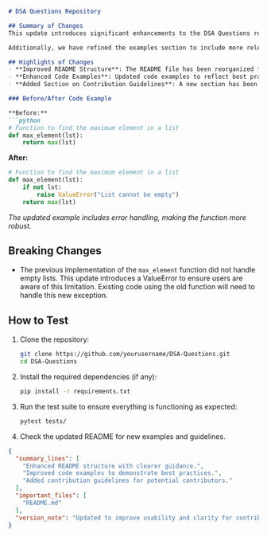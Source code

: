 ```markdown
# DSA Questions Repository

## Summary of Changes
This update introduces significant enhancements to the DSA Questions repository, focusing on improving the overall structure and clarity of the README file. The changes aim to provide better guidance for new users and contributors, ensuring that they can quickly understand the purpose of the repository and how to get started with the provided data structures and algorithms (DSA) questions.

Additionally, we have refined the examples section to include more relevant code snippets that demonstrate the usage of various data structures and algorithms. By providing clear before-and-after examples, users can better grasp the concepts and implementation techniques presented in this repository.

## Highlights of Changes
- **Improved README Structure**: The README file has been reorganized for better readability and flow, making it easier for users to navigate through different sections.
- **Enhanced Code Examples**: Updated code examples to reflect best practices and provide clearer insights into implementing various DSAs.
- **Added Section on Contribution Guidelines**: A new section has been added to guide potential contributors on how to get involved and contribute effectively.

### Before/After Code Example

**Before:**
```python
# Function to find the maximum element in a list
def max_element(lst):
    return max(lst)
```

**After:**
```python
# Function to find the maximum element in a list
def max_element(lst):
    if not lst:
        raise ValueError("List cannot be empty")
    return max(lst)
```
*The updated example includes error handling, making the function more robust.*

## Breaking Changes
- The previous implementation of the `max_element` function did not handle empty lists. This update introduces a ValueError to ensure users are aware of this limitation. Existing code using the old function will need to handle this new exception.

## How to Test
1. Clone the repository:
   ```bash
   git clone https://github.com/yourusername/DSA-Questions.git
   cd DSA-Questions
   ```
2. Install the required dependencies (if any):
   ```bash
   pip install -r requirements.txt
   ```
3. Run the test suite to ensure everything is functioning as expected:
   ```bash
   pytest tests/
   ```

4. Check the updated README for new examples and guidelines.

```json
{
  "summary_lines": [
    "Enhanced README structure with clearer guidance.",
    "Improved code examples to demonstrate best practices.",
    "Added contribution guidelines for potential contributors."
  ],
  "important_files": [
    "README.md"
  ],
  "version_note": "Updated to improve usability and clarity for contributors and users."
}
```
```
